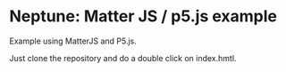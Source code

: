 # Neptune: Matter JS / p5.js example

Example using MatterJS and P5.js.

Just clone the repository and do a double click on index.hmtl.
